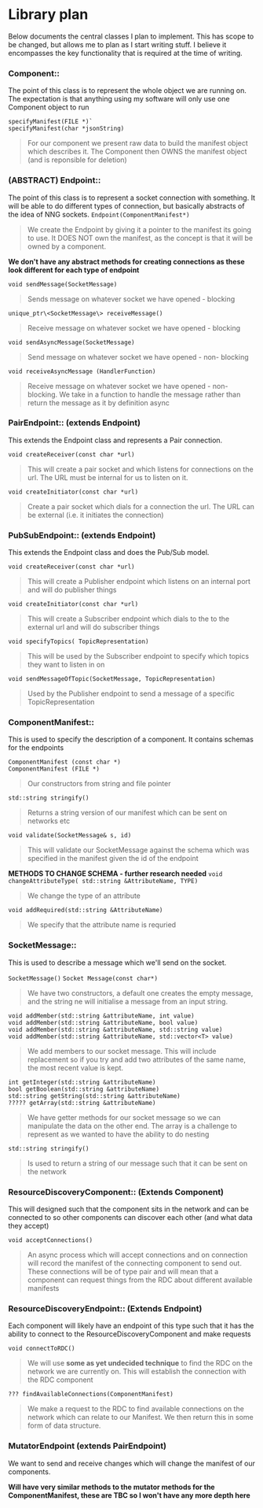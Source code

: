 # Library plan
Below documents the central classes I plan to implement. This has scope to be changed, but allows me to plan as I start writing stuff. I believe it encompasses the key functionality that is required at the time of writing.

### Component::
The point of this class is to represent the whole object we are running on. The expectation is that anything using my software will only use one Component object to run

```
specifyManifest(FILE *)`
specifyManifest(char *jsonString)
```
> For our component we present raw data to build the manifest object which describes it. The Component then OWNS the manifest object (and is reponsible for deletion)

### (ABSTRACT) Endpoint::
The point of this class is to represent a socket connection with something. It will be able to do different types of connection, but basically abstracts of the idea of NNG sockets.
`Endpoint(ComponentManifest*)`
> We create the Endpoint by giving it a pointer to the manifest its going to use. It DOES NOT own the manifest, as the concept is that it will be owned by a component.

**We don't have any abstract methods for creating connections as these look different for each type of endpoint**

`void sendMessage(SocketMessage)`
> Sends message on whatever socket we have opened - blocking

`unique_ptr\<SocketMessage\> receiveMessage()`
> Receive message on whatever socket we have opened - blocking

`void sendAsyncMessage(SocketMessage)`
> Send message on whatever socket we have opened - non- blocking

`void receiveAsyncMessage (HandlerFunction)`
> Receive message on whatever socket we have opened - non-blocking. We take in a function to handle the message rather than return the message as it by definition async
### PairEndpoint:: (extends Endpoint)
This extends the Endpoint class and represents a Pair connection.

`void createReceiver(const char *url)`
> This will create a pair socket and which listens for connections on the url. The URL must be internal for us to listen on it.

`void createInitiator(const char *url)`
> Create a pair socket which dials for a connection the url. The URL can be external (i.e. it initiates the connection)

### PubSubEndpoint:: (extends Endpoint)
This extends the Endpoint class and does the Pub/Sub model.

`void createReceiver(const char *url)`
> This will create a Publisher endpoint which listens on an internal port and will do publisher things

`void createInitiator(const char *url)`
> This will create a Subscriber endpoint which dials to the to the external url and will do subscriber things

`void specifyTopics( TopicRepresentation)`
> This will be used by the Subscriber endpoint to specify which topics they want to listen in on

`void sendMessageOfTopic(SocketMessage, TopicRepresentation)`
> Used by the Publisher endpoint to send a message of a specific TopicRepresentation

### ComponentManifest::
This is used to specify the description of a component. It contains schemas for the endpoints
```
ComponentManifest (const char *)
ComponentManifest (FILE *)
```
> Our constructors from string and file pointer

`std::string stringify()`
> Returns a string version of our manifest which can be sent on networks etc

`void validate(SocketMessage& s, id)`
> This will validate our SocketMessage against the schema which was specified in the manifest given the id of the endpoint

**METHODS TO CHANGE SCHEMA - further research needed**
`void changeAttributeType( std::string &AttributeName, TYPE)`
> We change the type of an attribute

`void addRequired(std::string &AttributeName)`
> We specify that the attribute name is requried

### SocketMessage::
This is used to describe a message which we'll send on the socket.

`SocketMessage()`
`Socket Message(const char*)`
> We have two constructors, a default one creates the empty message, and the string ne will initialise a message from an input string.
```
void addMember(std::string &attributeName, int value)
void addMember(std::string &attributeName, bool value)
void addMember(std::string &attributeName, std::string value)
void addMember(std::string &attributeName, std::vector<T> value)
```
> We add members to our socket message. This will include replacement so if you try and add two attributes of the same name, the most recent value is kept.

```
int getInteger(std::string &attributeName)
bool getBoolean(std::string &attributeName)
std::string getString(std::string &attributeName)
????? getArray(std::string &attributeName)
```
> We have getter methods for our socket message so we can manipulate the data on the other end. The array is a challenge to represent as we wanted to have the ability to do nesting

`std::string stringify()`
> Is used to return a string of our message such that it can be sent on the network

### ResourceDiscoveryComponent:: (Extends Component)
This will designed such that the component sits in the network and can be connected to so other components can discover each other (and what data they accept)

`void acceptConnections()`
>An async process which will accept connections and on connection will record the manifest of the connecting component to send out. These connections will be of type pair and will mean that a component can request things from the RDC about different available manifests

### ResourceDiscoveryEndpoint:: (Extends Endpoint)
Each component will likely have an endpoint of this type such that it has the ability to connect to the ResourceDiscoveryComponent and make requests

`void connectToRDC()`
> We will use **some as yet undecided technique** to find the RDC on the network we are currently on. This will establish the connection with the RDC component

`??? findAvailableConnections(ComponentManifest)`
> We make a request to the RDC  to find available connections on the network which can relate to our Manifest. We then return this in some form of data structure.

### MutatorEndpoint (extends PairEndpoint)
We want to send and receive changes which will change the manifest of our components.

**Will have very similar methods to the mutator methods for the ComponentManifest, these are TBC so I won't have any more depth here**
